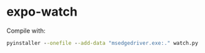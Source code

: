 # expo-watch

Compile with:

```cmd
pyinstaller --onefile --add-data "msedgedriver.exe:." watch.py
```

